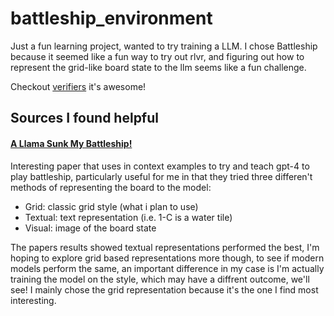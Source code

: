 # battleship_environment

Just a fun learning project, wanted to try training a LLM. I chose Battleship because it seemed like a fun way to try out rlvr, and figuring out how to represent the grid-like board state to the llm seems like a fun challenge.

Checkout [verifiers](https://github.com/willccbb/verifiers) it's awesome!

## Sources I found helpful 

#### [A Llama Sunk My Battleship!](https://openreview.net/pdf/75c9c75047025b188ec2a084d248e8662e2e3a4e.pdf) 

Interesting paper that uses in context examples to try and teach gpt-4 to play battleship, particularly useful for me in that they tried three differen't methods of representing the board to the model:

- Grid: classic grid style (what i plan to use)
- Textual: text representation (i.e. 1-C is a water tile)
- Visual: image of the board state

The papers results showed textual representations performed the best, I'm hoping to explore grid based representations more though, to see if modern models perform the same, an important difference in my case is I'm actually training the model on the style, which may have a diffrent outcome, we'll see! I mainly chose the grid representation because it's the one I find most interesting.
